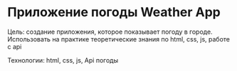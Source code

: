 # Приложение погоды Weather App

Цель: создание приложения, которое показывает погоду в городе. Использовать на практике теоретические знания по html, css, js, работе с api

Технологии: html, css, js, Api погоды

